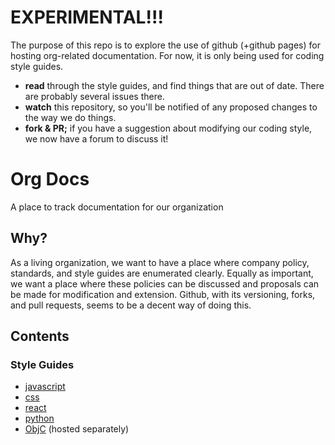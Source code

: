 # EXPERIMENTAL!!!

The purpose of this repo is to explore the use of github (+github pages) for hosting org-related documentation. For now, it is only being used for coding style guides.

- **read** through the style guides, and find things that are out of date. There are probably several issues there.
- **watch** this repository, so you'll be notified of any proposed changes to the way we do things.
- **fork & PR;** if you have a suggestion about modifying our coding style, we now have a forum to discuss it!

# Org Docs

A place to track documentation for our organization

## Why?

As a living organization, we want to have a place where company policy, standards, and style guides are enumerated clearly. Equally as important, we want a place where these policies can be discussed and proposals can be made for modification and extension. Github, with its versioning, forks, and pull requests, seems to be a decent way of doing this.

## Contents

### Style Guides

- [javascript](/style/javascript.md)
- [css](/style/css.md)
- [react](/style/react.md)
- [python](/style/python.md)
- [ObjC](https://github.com/Khan/objective-c-style-guide) (hosted separately)

